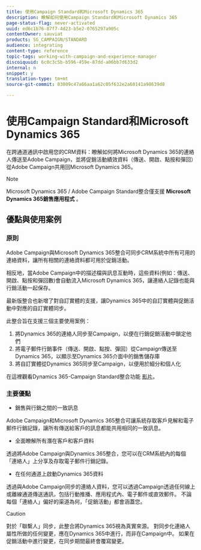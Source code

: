 ```yaml
---
title: 使用Campaign Standard和Microsoft Dynamics 365
description: 瞭解如何使用Campaign Standard和Microsoft Dynamics 365
page-status-flag: never-activated
uuid: ed6c1b76-87f7-4d23-b5e2-0765297a905c
contentOwner: sauviat
products: SG_CAMPAIGN/STANDARD
audience: integrating
content-type: reference
topic-tags: working-with-campaign-and-experience-manager
discoiquuid: 6c0c3c5b-b596-459e-87dd-a06bb7d633d2
internal: n
snippet: y
translation-type: tm+mt
source-git-commit: 03009c47a66aa1a62c05f632e2a60141a98639d8

---
```



# 使用Campaign Standard和Microsoft Dynamics 365

在跨通道通訊中啟用您的CRM資料：瞭解如何將Microsoft Dynamics 365的連絡人傳送至Adobe Campaign，並將促銷活動績效資料（傳送、開啟、點按和彈回）從Adobe Campaign共用回Microsoft Dynamics 365。

>[!NOTE]
>
>Microsoft Dynamics 365 / Adobe Campaign Standard整合僅支援 **Microsoft Dynamics 365銷售應用程式** 。

## 優點與使用案例

### 原則

Adobe Campaign與Microsoft Dynamics 365整合可同步CRM系統中所有可用的連絡資料，讓所有相關的連絡資料都可用於促銷活動。

相反地，當Adobe Campaign中的描述檔與訊息互動時，這些資料(例如：傳送、開啟、點按和彈回數)會自動流入Microsoft Dynamics 365，讓連絡人記錄也能與行銷活動一起保存。

最新版整合也新增了對自訂實體的支援，讓Dynamics 365中的自訂實體與促銷活動中對應的自訂實體同步。

此整合旨在支援三個主要使用案例：

1. 將Dynamics 365的連絡人同步至Campaign，以便在行銷促銷活動中鎖定他們
1. 將電子郵件行銷事件（傳送、開啟、點按、彈回）從Campaign傳送至Dynamics 365，以顯示至Dynamics 365介面中的銷售儲存庫
1. 將自訂實體從Dynamics 365同步至Campaign，以便用於細分和個人化

在這裡觀看Dynamics 365-Campaign Standard整合功能 [影片](https://helpx.adobe.com/campaign/kt/acs/using/acs-ms-dynamics-crm-connector-tutorial.html)。

### 主要優點

* 銷售與行銷之間的一致訊息

Adobe Campaign和Microsoft Dynamics 365整合可讓系統存取客戶見解和電子郵件行銷記錄，讓所有傳送給客戶的訊息都能共用相同的一致訊息。

* 全面瞭解所有潛在客戶和客戶資料

透過將Adobe Campaign與Dynamics 365整合，您可以在CRM系統內的每個「連絡人」上分享及存取電子郵件行銷記錄。

* 在任何通道上啟動Dynamics 365資料

透過與Adobe Campaign同步的連絡人資料，您可以透過Campaign透過任何線上或離線通道傳送通訊，包括行動推播、應用程式內、電子郵件或直效郵件。 不論每個「連絡人」偏好的渠道為何，「促銷活動」都會涵蓋您。

>[!CAUTION]
>
>對於「聯繫人」同步，此整合將Dynamics 365視為真實來源。  對同步化連絡人屬性所做的任何變更，應在Dynamics 365中進行，而非在Campaign中。  如果在促銷活動中進行變更，在同步期間最終會覆寫變更。
